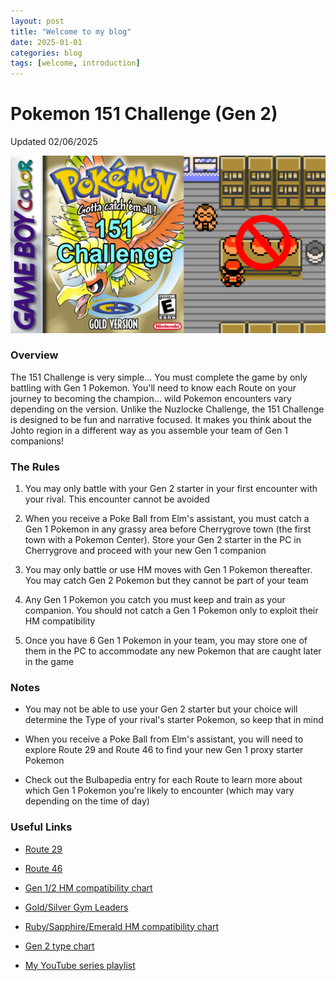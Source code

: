 ```yaml
---
layout: post
title: "Welcome to my blog"
date: 2025-01-01
categories: blog
tags: [welcome, introduction]
---
```


# Pokemon 151 Challenge (Gen 2)

Updated 02/06/2025

![Pokemon 151 Challenge - Gen 2](img/151-challenge-gen2.png)

### Overview

The 151 Challenge is very simple... You must complete the game by only battling with Gen 1 Pokemon. You'll need to know each Route on your journey to becoming the champion... wild Pokemon encounters vary depending on the version. Unlike the Nuzlocke Challenge, the 151 Challenge is designed to be fun and narrative focused. It makes you think about the Johto region in a different way as you assemble your team of Gen 1 companions!

### The Rules

1. You may only battle with your Gen 2 starter in your first encounter with your rival. This encounter cannot be avoided
  
2. When you receive a Poke Ball from Elm's assistant, you must catch a Gen 1 Pokemon in any grassy area before Cherrygrove town (the first town with a Pokemon Center). Store your Gen 2 starter in the PC in Cherrygrove and proceed with your new Gen 1 companion
  
3. You may only battle or use HM moves with Gen 1 Pokemon thereafter. You may catch Gen 2 Pokemon but they cannot be part of your team
  
4. Any Gen 1 Pokemon you catch you must keep and train as your companion. You should not catch a Gen 1 Pokemon only to exploit their HM compatibility
  
5. Once you have 6 Gen 1 Pokemon in your team, you may store one of them in the PC to accommodate any new Pokemon that are caught later in the game
  
### Notes

- You may not be able to use your Gen 2 starter but your choice will determine the Type of your rival's starter Pokemon, so keep that in mind
  
- When you receive a Poke Ball from Elm's assistant, you will need to explore Route 29 and Route 46 to find your new Gen 1 proxy starter Pokemon
  
- Check out the Bulbapedia entry for each Route to learn more about which Gen 1 Pokemon you're likely to encounter (which may vary depending on the time of day)
  
### Useful Links

- [Route 29](https://bulbapedia.bulbagarden.net/wiki/Johto_Route_29)
  
- [Route 46](https://bulbapedia.bulbagarden.net/wiki/Johto_Route_46)
  
- [Gen 1/2 HM compatibility chart](https://pokemondb.net/gold-silver/hms)
  
- [Gold/Silver Gym Leaders](https://www.serebii.net/gs/gyms.shtml)
  
- [Ruby/Sapphire/Emerald HM compatibility chart](https://pokemondb.net/ruby-sapphire/hms)
  
- [Gen 2 type chart](https://pokemondb.net/type/old)
  
- [My YouTube series playlist](https://www.youtube.com/playlist?list=PLBBxSYze67ecr6gwXJyZUKmSAyIwkec2g)
